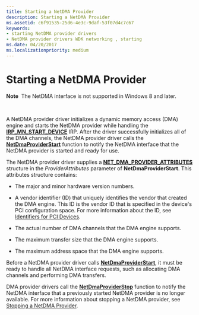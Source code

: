 ```yaml
---
title: Starting a NetDMA Provider
description: Starting a NetDMA Provider
ms.assetid: c6f91535-25d6-4e3c-9daf-53f07d4c7c67
keywords:
- starting NetDMA provider drivers
- NetDMA provider drivers WDK networking , starting
ms.date: 04/20/2017
ms.localizationpriority: medium
---
```


# Starting a NetDMA Provider


**Note**  The NetDMA interface is not supported in Windows 8 and later.

 




A NetDMA provider driver initializes a dynamic memory access (DMA) engine and starts the NetDMA provider while handling the [**IRP\_MN\_START\_DEVICE**](https://msdn.microsoft.com/library/windows/hardware/ff551749) IRP. After the driver successfully initializes all of the DMA channels, the NetDMA provider driver calls the [**NetDmaProviderStart**](https://msdn.microsoft.com/library/windows/hardware/ff568334) function to notify the NetDMA interface that the NetDMA provider is started and ready for use.

The NetDMA provider driver supplies a [**NET\_DMA\_PROVIDER\_ATTRIBUTES**](https://msdn.microsoft.com/library/windows/hardware/ff568737) structure in the *ProviderAttributes* parameter of **NetDmaProviderStart**. This attributes structure contains:

-   The major and minor hardware version numbers.

-   A vendor identifier (ID) that uniquely identifies the vendor that created the DMA engine. This ID is the vendor ID that is specified in the device's PCI configuration space. For more information about the ID, see [Identifiers for PCI Devices](https://msdn.microsoft.com/library/windows/hardware/ff546262).

-   The actual number of DMA channels that the DMA engine supports.

-   The maximum transfer size that the DMA engine supports.

-   The maximum address space that the DMA engine supports.

Before a NetDMA provider driver calls [**NetDmaProviderStart**](https://msdn.microsoft.com/library/windows/hardware/ff568334), it must be ready to handle all NetDMA interface requests, such as allocating DMA channels and performing DMA transfers.

DMA provider drivers call the [**NetDmaProviderStop**](https://msdn.microsoft.com/library/windows/hardware/ff568335) function to notify the NetDMA interface that a previously started NetDMA provider is no longer available. For more information about stopping a NetDMA provider, see [Stopping a NetDMA Provider](stopping-a-netdma-provider.md).

 

 





